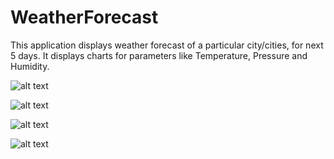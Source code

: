# WeatherForecast
This application displays weather forecast of a particular city/cities, for next 5 days.
It displays charts for parameters like Temperature, Pressure and Humidity.

![alt text](https://user-images.githubusercontent.com/14240962/33868963-0562f2cc-debb-11e7-8cb4-ea2855be5a38.PNG)

![alt text](https://user-images.githubusercontent.com/14240962/33868968-0d7afe6e-debb-11e7-9cc2-8c855c256835.PNG)

![alt text](https://user-images.githubusercontent.com/14240962/33868974-12142144-debb-11e7-85e0-f6e091e367be.PNG)

![alt text](https://user-images.githubusercontent.com/14240962/33868978-1a689672-debb-11e7-8fae-dbdaa35d3ee4.PNG)
